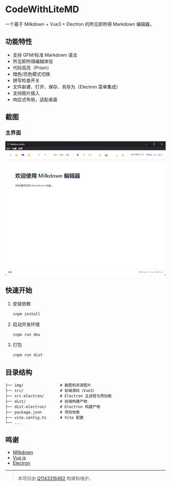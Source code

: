 # CodeWithLiteMD

一个基于 Milkdown + Vue3 + Electron 的所见即所得 Markdown 编辑器。

## 功能特性
- 支持 GFM/标准 Markdown 语法
- 所见即所得编辑体验
- 代码高亮（Prism）
- 暗色/亮色模式切换
- 拼写检查开关
- 文件新建、打开、保存、另存为（Electron 菜单集成）
- 支持图片插入
- 响应式布局，适配桌面

## 截图

### 主界面
![主界面](img/MainWindow.png)

## 快速开始

1. 安装依赖
   ```sh
   cnpm install
   ```
2. 启动开发环境
   ```sh
   cnpm run dev
   ```
3. 打包
   ```sh
   cnpm run dist
   ```

## 目录结构
```
├── img/                # 截图和资源图片
├── src/                # 前端源码（Vue3）
├── src-electron/       # Electron 主进程与预加载
├── dist/               # 前端构建产物
├── dist-electron/      # Electron 构建产物
├── package.json        # 项目依赖
├── vite.config.ts      # Vite 配置
└── ...
```

## 鸣谢
- [Milkdown](https://milkdown.dev/)
- [Vue.js](https://vuejs.org/)
- [Electron](https://www.electronjs.org/)

---

> 本项目由 [Q1143316492](https://github.com/Q1143316492) 构建和维护。
